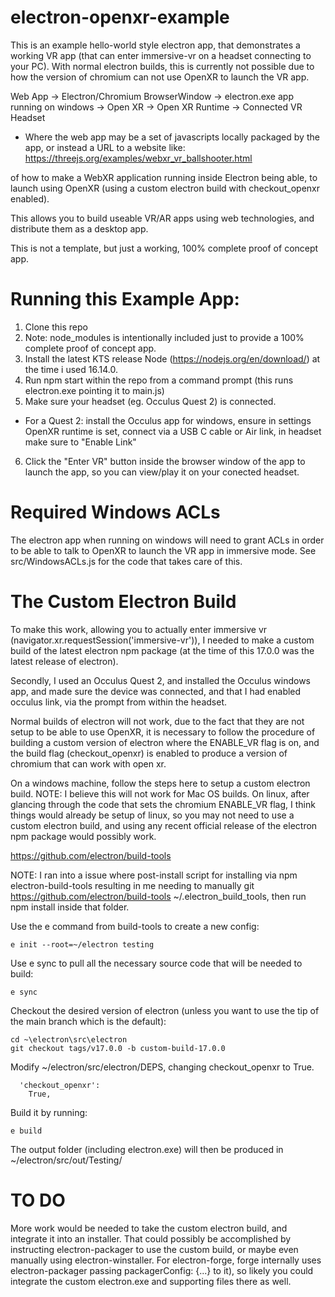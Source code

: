 # electron-openxr-example
This is an example hello-world style electron app, that demonstrates a working VR app (that can enter immersive-vr on a headset connecting to your PC).
With normal electron builds, this is currently not possible due to how the version of chromium can not use OpenXR to launch the VR app.

Web App -> Electron/Chromium BrowserWindow -> electron.exe app running on windows -> Open XR -> Open XR Runtime -> Connected VR Headset

* Where the web app may be a set of javascripts locally packaged by the app, or instead a URL to a website like: https://threejs.org/examples/webxr_vr_ballshooter.html

of how to make a WebXR application running inside Electron being able,
to launch using OpenXR (using a custom electron build with checkout_openxr enabled).

This allows you to build useable VR/AR apps using web technologies, and distribute them as a desktop app.

This is not a template, but just a working, 100% complete proof of concept app.

# Running this Example App:

1. Clone this repo
2. Note: node_modules is intentionally included just to provide a 100% complete proof of concept app.
3. Install the latest KTS release Node (https://nodejs.org/en/download/) at the time i used 16.14.0.
4. Run npm start within the repo from a command prompt (this runs electron.exe pointing it to main.js)
5. Make sure your headset (eg. Occulus Quest 2) is connected.
 * For a Quest 2: install the Occulus app for windows, ensure in settings OpenXR runtime is set, connect via a USB C cable or Air link, in headset make sure to "Enable Link"
6. Click the "Enter VR" button inside the browser window of the app to launch the app, so you can view/play it on your conected headset.

# Required Windows ACLs
The electron app when running on windows will need to grant ACLs in order to be able to talk to OpenXR to launch
the VR app in immersive mode. See src/WindowsACLs.js for the code that takes care of this.

# The Custom Electron Build
To make this work, allowing you to actually enter immersive vr (navigator.xr.requestSession('immersive-vr')), I needed to make a custom
build of the latest electron npm package (at the time of this 17.0.0 was the latest release of electron).

Secondly, I used an Occulus Quest 2, and installed the Occulus windows app, and made sure the device was connected, and that I had enabled occulus link,
via the prompt from within the headset.

Normal builds of electron will not work, due to the fact that they are not setup to be able to use OpenXR, it is
necessary to follow the procedure of building a custom version of electron where the ENABLE_VR flag is on, and
the build flag (checkout_openxr) is enabled to produce a version of chromium that can work with open xr.

On a windows machine, follow the steps here to setup a custom electron build.
NOTE: I believe this will not work for Mac OS builds.
On linux, after glancing through the code that sets the chromium ENABLE_VR flag, I think things would already be setup of linux,
so you may not need to use a custom electron build, and using any recent official release of the electron npm package would possibly work.

https://github.com/electron/build-tools

NOTE: I ran into a issue where post-install script for installing via npm electron-build-tools resulting in me
needing to manually git https://github.com/electron/build-tools ~/.electron_build_tools, then run npm install inside that folder.

Use the e command from build-tools to create a new config:

```
e init --root=~/electron testing
```

Use e sync to pull all the necessary source code that will be needed to build:

```
e sync
```

Checkout the desired version of electron (unless you want to use the tip of the main branch which is the default):

```
cd ~\electron\src\electron
git checkout tags/v17.0.0 -b custom-build-17.0.0
```

Modify ~/electron/src/electron/DEPS, changing checkout_openxr to True.

```
  'checkout_openxr':
    True,
```

Build it by running:

```
e build
```

The output folder (including electron.exe) will then be produced in ~/electron/src/out/Testing/

# TO DO

More work would be needed to take the custom electron build, and integrate it into an installer. That could
possibly be accomplished by instructing electron-packager to use the custom build, or maybe even
manually using electron-winstaller. For electron-forge, forge internally uses electron-packager passing packagerConfig: {...} to it),
so likely you could integrate the custom electron.exe and supporting files there as well.
